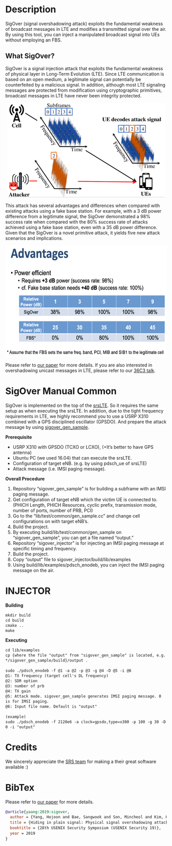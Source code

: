 Description
========

SigOver (signal overshadowing attack) exploits the fundamental weakness of broadcast messages in LTE and modifies a transmitted signal over the air. By using this tool, you can inject a manipulated broadcast signal into UEs without employing an FBS. 

## What SigOver?
SigOver is a signal injection attack that exploits the fundamental weakness of physical layer in Long-Term Evolution (LTE). 
Since LTE communication is based on an open medium, a legitimate signal can potentially be counterfeited by a malicious signal. In addition, although most LTE signaling messages are protected from modification using cryptographic primitives, broadcast messages in LTE have never been integrity protected. 

<p align="center">
<img src="./img/sigover.png" width="491" height="295">
 </p>

This attack has several advantages and differences when compared with existing attacks using a fake base station. For example, with a 3 dB power difference from a legitimate signal, the SigOver demonstrated a 98% success rate when compared with the 80% success rate of attacks achieved using a fake base station, even with a 35 dB power difference. Given that the SigOver is a novel primitive attack, it yields five new attack scenarios and implications. 

<p align="center">
<img src="./img/Advantages.png" width="593" height="348">
 </p>
 
Please refer to [our
paper](https://syssec.kaist.ac.kr/pub/2019/sec19-yang-hojoon.pdf) for more details. 
If you are also interested in overshadowing unicast messages in LTE, please refer to our [36C3 talk](https://media.ccc.de/v/36c3-10801-sigover_alpha). 


SigOver Manual Common
========

SigOver is implemented on the top of the [srsLTE](https://github.com/srsran/srsRAN). 
So it requires the same setup as when executing the srsLTE. 
In addition, due to the tight frequency requirements in LTE, we highly recommend you to use a USRP X310 combined with a GPS disciplined oscillator (GPSDO). 
And prepare the attack message by using [sigover_gen_sample](https://github.com/SysSec-KAIST/sigover_gen_sample). 

**Prerequisite**
 - USRP X310 with GPSDO (TCXO or LCXO), (+It’s better to have GPS antenna)
 - Ubuntu PC (we used 16.04) that can execute the srsLTE. 
 - Configuration of target eNB. (e.g. by using pdsch_ue of srsLTE)
 - Attack message (i.e. IMSI paging message). 

**Overall Procedure**
1. Repository “sigover_gen_sample” is for building a subframe with an IMSI paging message.
2. Get configuration of target eNB which the victim UE is connected to. (PHICH Length, PHICH Resources, cyclic prefix, transmission mode, number of ports, number of PRB, PCI)
3. Go to the “lib/test/common/gen_sample.cc” and change cell configurations on with target eNB’s. 
4. Build the project. 
5. By executing build/lib/test/common/gen_sample on “sigover_gen_sample”, you can get a file named “output.” 
6. Repository “sigover_injector” is for injecting an IMSI paging message at specific timing and frequency.
7. Build the project.
8. Copy “output” file to sigover_injector/build/lib/examples
9. Using build/lib/examples/pdsch_enodeb, you can inject the IMSI paging message on the air. 

INJECTOR
========

**Building**
```
mkdir build
cd build
cmake ..
make
```

**Executing**
```
cd lib/examples
cp {where the file "output" from "sigover_gen_sample" is located, e.g. */sigover_gen_sample/build}/output .

sudo ./pdsch_enodeb -f @1 -a @2 -p @3 -g @4 -D @5 -i @6
@1: TX frequency (target cell's DL frequency)
@2: SDR option
@3: number of prb
@4: TX gain
@5: Attack mode. sigover_gen_sample generates IMSI paging message. 0 is for IMSI paging.
@6: Input file name. Default is "output"

(example)
sudo ./pdsch_enodeb -f 2120e6 -a clock=gpsdo,type=x300 -p 100 -g 30 -D 0 -i "output"

```

# Credits
We sincerely appreciate the [SRS team](https://www.srs.io) for making a their great software available :)


# BibTex
Please refer to [our
paper](https://syssec.kaist.ac.kr/pub/2019/sec19-yang-hojoon.pdf) for more details. 
```bibtex
@article{yaang:2019:sigover,
  author = {Yang, Hojoon and Bae, Sangwook and Son, Mincheol and Kim, Hongil and Kim, Song Min and Kim, Yongdae},
  title = {Hiding in plain signal: Physical signal overshadowing attack on {LTE}},
  booktitle = {28th USENIX Security Symposium (USENIX Security 19)},
  year = 2019
}
```
